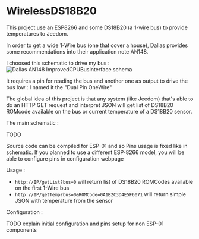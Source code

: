 # WirelessDS18B20
This project use an ESP8266 and some DS18B20 (a 1-wire bus) to provide temperatures to Jeedom.

In order to get a wide 1-Wire bus (one that cover a house), Dallas provides some recommendations into their application note AN148.

I choosed this schematic to drive my bus : 
![Dallas AN148 ImprovedCPUBusInterface schema](https://raw.github.com/J6B/Jeedom-ESP8266-Wireless-DS18B20/master/img/AN148-ImprovedCPUBusInterface.jpg)

It requires a pin for reading the bus and another one as output to drive the bus low : I named it the "Dual Pin OneWire"

The global idea of this project is that any system (like Jeedom) that's able to do an HTTP GET request and interpret JSON will get list of DS18B20 ROMcode available on the bus or current temperature of a DS18B20 sensor.

The main schematic : 

TODO

Source code can be compiled for ESP-01 and so Pins usage is fixed like in schematic.
If you planned to use a different ESP-8266 model, you will be able to configure pins in configuration webpage

Usage : 

 - `http://IP/getList?bus=0` will return list of DS18B20 ROMCodes available on the first 1-Wire bus
 - `http://IP/getTemp?bus=0&ROMCode=0A1B2C3D4E5F6071` will return simple JSON with temperature from the sensor

Configuration : 

TODO explain initial configuration and pins setup for non ESP-01 components
